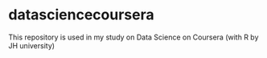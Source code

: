 # datasciencecoursera
This repository is used in my study on Data Science on Coursera (with R by JH university) 
